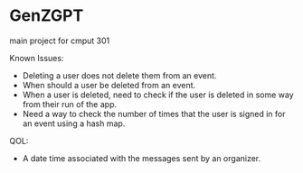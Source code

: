 # GenZGPT
main project for cmput 301

Known Issues:
- Deleting a user does not delete them from an event.
- When should a user be deleted from an event.
- When a user is deleted, need to check if the user is deleted in some way from their run of the app.
- Need a way to check the number of times that the user is signed in for an event using a hash map.

QOL:
- A date time associated with the messages sent by an organizer.
